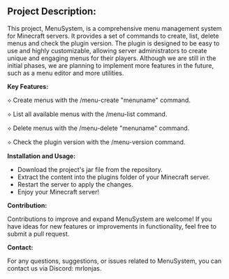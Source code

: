 ## Project Description:

This project, MenuSystem, is a comprehensive menu management system for Minecraft servers. It provides a set of commands to create, list, delete menus and check the plugin version. The plugin is designed to be easy to use and highly customizable, allowing server administrators to create unique and engaging menus for their players. Although we are still in the initial phases, we are planning to implement more features in the future, such as a menu editor and more utilities.  

**Key Features:**

  ⟡ Create menus with the /menu-create "menuname" command.
  
  ⟡ List all available menus with the /menu-list command.
  
  ⟡ Delete menus with the /menu-delete "menuname" command.
  
  ⟡ Check the plugin version with the /menu-version command.

**Installation and Usage:**

* Download the project's jar file from the repository.
* Extract the content into the plugins folder of your Minecraft server.
* Restart the server to apply the changes.
* Enjoy your Minecraft server!

**Contribution:**  

Contributions to improve and expand MenuSystem are welcome! If you have ideas for new features or improvements in functionality, feel free to submit a pull request.  

**Contact:**

For any questions, suggestions, or issues related to MenuSystem, you can contact us via Discord: mrlonjas.
